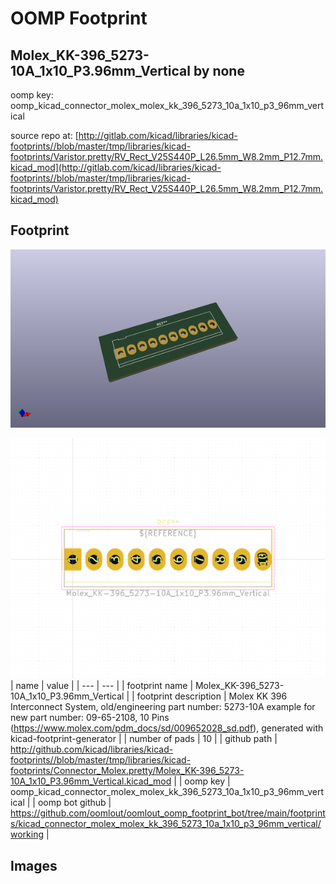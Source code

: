 # OOMP Footprint  
## Molex_KK-396_5273-10A_1x10_P3.96mm_Vertical  by none  
  
oomp key: oomp_kicad_connector_molex_molex_kk_396_5273_10a_1x10_p3_96mm_vertical  
  
source repo at: [http://gitlab.com/kicad/libraries/kicad-footprints//blob/master/tmp/libraries/kicad-footprints/Varistor.pretty/RV_Rect_V25S440P_L26.5mm_W8.2mm_P12.7mm.kicad_mod](http://gitlab.com/kicad/libraries/kicad-footprints//blob/master/tmp/libraries/kicad-footprints/Varistor.pretty/RV_Rect_V25S440P_L26.5mm_W8.2mm_P12.7mm.kicad_mod)  
## Footprint  
  
[![working_kicad_pcb_3d.png](working_kicad_pcb_3d_600.png)](working_kicad_pcb_3d.png)  
  
[![working.png](working_600.png)](working.png)  
| name | value | 
| --- | --- | 
| footprint name | Molex_KK-396_5273-10A_1x10_P3.96mm_Vertical | 
| footprint description | Molex KK 396 Interconnect System, old/engineering part number: 5273-10A example for new part number: 09-65-2108, 10 Pins (https://www.molex.com/pdm_docs/sd/009652028_sd.pdf), generated with kicad-footprint-generator | 
| number of pads | 10 | 
| github path | http://github.com/kicad/libraries/kicad-footprints//blob/master/tmp/libraries/kicad-footprints/Connector_Molex.pretty/Molex_KK-396_5273-10A_1x10_P3.96mm_Vertical.kicad_mod | 
| oomp key | oomp_kicad_connector_molex_molex_kk_396_5273_10a_1x10_p3_96mm_vertical | 
| oomp bot github | https://github.com/oomlout/oomlout_oomp_footprint_bot/tree/main/footprints/kicad_connector_molex_molex_kk_396_5273_10a_1x10_p3_96mm_vertical/working | 
## Images  
